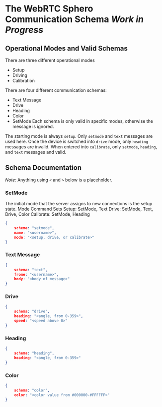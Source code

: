 # The WebRTC Sphero Communication Schema *Work in Progress*

## Operational Modes and Valid Schemas

There are three different operational modes
* Setup
* Driving
* Calibration

There are four different communication schemas:
* Text Message
* Drive
* Heading
* Color
* SetMode
Each schema is only valid in specific modes, otherwise the message is ignored.

The starting mode is always `setup`. Only `setmode` and `text` messages are used here.
Once the device is switched into `drive` mode, only `heading` messages are invalid.
When entered into `calibrate`, only `setmode`, `heading`, and `text` messages and valid.

## Schema Documentation
*Note:* Anything using `<` and `>` below is a placeholder.
### SetMode
The initial mode that the server assigns to new connections is the setup state.
Mode Command Sets
Setup: SetMode, Text
Drive: SetMode, Text, Drive, Color
Calibrate: SetMode, Heading
```JSON
{
	schema: "setmode",
	name: "<username>",
	mode: "<setup, drive, or calibrate>"
}
```

### Text Message

```JSON
{
	schema: "text",
	frome: "<username>",
	body: "<body of message>"
}
```

### Drive
```JSON
{
	schema: "drive",
	heading: "<angle, from 0-359>",
	speed: "<speed above 0>"
}
```

### Heading
```JSON
{
	schema: "heading",
	heading: "<angle, from 0-359>"
}
```

### Color
```JSON
{
	schema: "color",
	color: "<color value from #000000-#FFFFFF>"
}
